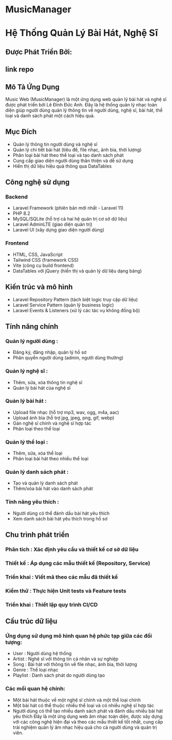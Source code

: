 
# MusicManager

# Hệ Thống Quản Lý Bài Hát, Nghệ Sĩ

## Được Phát Triển Bởi:


## link repo



## Mô Tả Ứng Dụng
Music Web (MusicManager) là một ứng dụng web quản lý bài hát và nghệ sĩ được phát triển bởi Lê Đình Đức Anh. Đây là hệ thống quản lý nhạc toàn diện giúp người dùng quản lý thông tin về người dùng, nghệ sĩ, bài hát, thể loại và danh sách phát một cách hiệu quả.

## Mục Đích
- Quản lý thông tin người dùng và nghệ sĩ
- Quản lý chi tiết bài hát (tiêu đề, file nhạc, ảnh bìa, thời lượng)
- Phân loại bài hát theo thể loại và tạo danh sách phát
- Cung cấp giao diện người dùng thân thiện và dễ sử dụng
- Hiển thị dữ liệu hiệu quả thông qua DataTables
## Công nghệ sử dụng
### Backend
- Laravel Framework (phiên bản mới nhất - Laravel 11)
- PHP 8.2
- MySQL/SQLite (hỗ trợ cả hai hệ quản trị cơ sở dữ liệu)
- Laravel AdminLTE (giao diện quản trị)
- Laravel UI (xây dựng giao diện người dùng)
### Frontend
- HTML, CSS, JavaScript
- Tailwind CSS (framework CSS)
- Vite (công cụ build frontend)
- DataTables với jQuery (hiển thị và quản lý dữ liệu dạng bảng)
## Kiến trúc và mô hình
- Laravel Repository Pattern (tách biệt logic truy cập dữ liệu)
- Laravel Service Pattern (quản lý business logic)
- Laravel Events & Listeners (xử lý các tác vụ không đồng bộ)
## Tính năng chính
### Quản lý người dùng :
- Đăng ký, đăng nhập, quản lý hồ sơ
- Phân quyền người dùng (admin, người dùng thường)
### Quản lý nghệ sĩ :
- Thêm, sửa, xóa thông tin nghệ sĩ
- Quản lý bài hát của nghệ sĩ
### Quản lý bài hát :
- Upload file nhạc (hỗ trợ mp3, wav, ogg, m4a, aac)
- Upload ảnh bìa (hỗ trợ jpg, jpeg, png, gif, webp)
- Gán nghệ sĩ chính và nghệ sĩ hợp tác
- Phân loại theo thể loại
### Quản lý thể loại :
- Thêm, sửa, xóa thể loại
- Phân loại bài hát theo nhiều thể loại
### Quản lý danh sách phát :
- Tạo và quản lý danh sách phát
- Thêm/xóa bài hát vào danh sách phát
### Tính năng yêu thích :
- Người dùng có thể đánh dấu bài hát yêu thích
- Xem danh sách bài hát yêu thích trong hồ sơ

## Chu trình phát triển
### Phân tích : Xác định yêu cầu và thiết kế cơ sở dữ liệu
### Thiết kế : Áp dụng các mẫu thiết kế (Repository, Service)
### Triển khai : Viết mã theo các mẫu đã thiết kế
### Kiểm thử : Thực hiện Unit tests và Feature tests
### Triển khai : Thiết lập quy trình CI/CD

## Cấu trúc dữ liệu
### Ứng dụng sử dụng mô hình quan hệ phức tạp giữa các đối tượng:

- User : Người dùng hệ thống
- Artist : Nghệ sĩ với thông tin cá nhân và sự nghiệp
- Song : Bài hát với thông tin về file nhạc, ảnh bìa, thời lượng
- Genre : Thể loại nhạc
- Playlist : Danh sách phát do người dùng tạo
### Các mối quan hệ chính:

- Một bài hát thuộc về một nghệ sĩ chính và một thể loại chính
- Một bài hát có thể thuộc nhiều thể loại và có nhiều nghệ sĩ hợp tác
- Người dùng có thể tạo nhiều danh sách phát và đánh dấu nhiều bài hát yêu thích
Đây là một ứng dụng web âm nhạc toàn diện, được xây dựng với các công nghệ hiện đại và theo các mẫu thiết kế tốt nhất, cung cấp trải nghiệm quản lý âm nhạc hiệu quả cho cả người dùng và quản trị viên.


